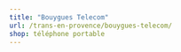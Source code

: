 ```yaml
---
title: "Bouygues Telecom"
url: /trans-en-provence/bouygues-telecom/
shop: téléphone portable
---
```

